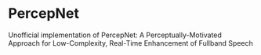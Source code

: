 # PercepNet
Unofficial implementation of PercepNet: A Perceptually-Motivated Approach for Low-Complexity, Real-Time Enhancement of Fullband Speech
